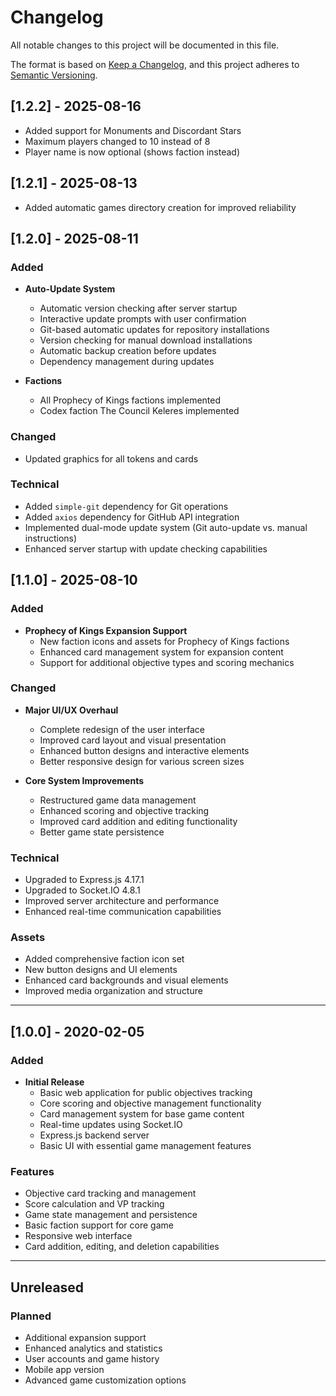 # Changelog

All notable changes to this project will be documented in this file.

The format is based on [Keep a Changelog](https://keepachangelog.com/en/1.0.0/),
and this project adheres to [Semantic Versioning](https://semver.org/spec/v2.0.0.html).

## [1.2.2] - 2025-08-16

- Added support for Monuments and Discordant Stars
- Maximum players changed to 10 instead of 8
- Player name is now optional (shows faction instead)

## [1.2.1] - 2025-08-13

- Added automatic games directory creation for improved reliability

## [1.2.0] - 2025-08-11

### Added
- **Auto-Update System**
  - Automatic version checking after server startup
  - Interactive update prompts with user confirmation
  - Git-based automatic updates for repository installations
  - Version checking for manual download installations
  - Automatic backup creation before updates
  - Dependency management during updates

- **Factions**
  - All Prophecy of Kings factions implemented
  - Codex faction The Council Keleres implemented

### Changed
- Updated graphics for all tokens and cards

### Technical
- Added `simple-git` dependency for Git operations
- Added `axios` dependency for GitHub API integration
- Implemented dual-mode update system (Git auto-update vs. manual instructions)
- Enhanced server startup with update checking capabilities

## [1.1.0] - 2025-08-10

### Added
- **Prophecy of Kings Expansion Support**
  - New faction icons and assets for Prophecy of Kings factions
  - Enhanced card management system for expansion content
  - Support for additional objective types and scoring mechanics

### Changed
- **Major UI/UX Overhaul**
  - Complete redesign of the user interface
  - Improved card layout and visual presentation
  - Enhanced button designs and interactive elements
  - Better responsive design for various screen sizes

- **Core System Improvements**
  - Restructured game data management
  - Enhanced scoring and objective tracking
  - Improved card addition and editing functionality
  - Better game state persistence

### Technical
- Upgraded to Express.js 4.17.1
- Upgraded to Socket.IO 4.8.1
- Improved server architecture and performance
- Enhanced real-time communication capabilities

### Assets
- Added comprehensive faction icon set
- New button designs and UI elements
- Enhanced card backgrounds and visual elements
- Improved media organization and structure

---

## [1.0.0] - 2020-02-05

### Added
- **Initial Release**
  - Basic web application for public objectives tracking
  - Core scoring and objective management functionality
  - Card management system for base game content
  - Real-time updates using Socket.IO
  - Express.js backend server
  - Basic UI with essential game management features

### Features
- Objective card tracking and management
- Score calculation and VP tracking
- Game state management and persistence
- Basic faction support for core game
- Responsive web interface
- Card addition, editing, and deletion capabilities

---

## Unreleased

### Planned
- Additional expansion support
- Enhanced analytics and statistics
- User accounts and game history
- Mobile app version
- Advanced game customization options
